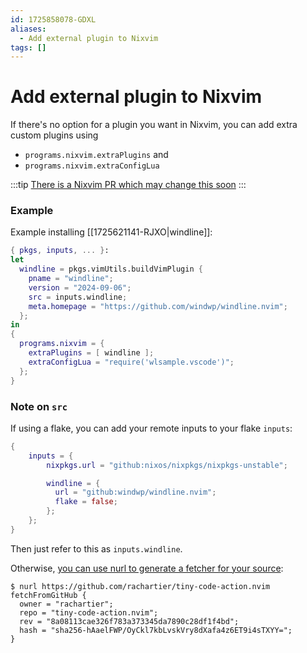 ```yaml
---
id: 1725858078-GDXL
aliases:
  - Add external plugin to Nixvim
tags: []
---
```


# Add external plugin to Nixvim

If there's no option for a plugin you want in Nixvim, you can add extra custom plugins using
- `programs.nixvim.extraPlugins`
and
- `programs.nixvim.extraConfigLua`

:::tip
[There is a Nixvim PR which may change this soon](https://github.com/nix-community/nixvim/pull/1876)
:::

### Example

Example installing [[1725621141-RJXO|windline]]:

```nix
{ pkgs, inputs, ... }:
let
  windline = pkgs.vimUtils.buildVimPlugin {
    pname = "windline";
    version = "2024-09-06";
    src = inputs.windline;
    meta.homepage = "https://github.com/windwp/windline.nvim";
  };
in
{
  programs.nixvim = {
    extraPlugins = [ windline ];
    extraConfigLua = "require('wlsample.vscode')";
  };
}
```

### Note on `src`

If using a flake, you can add your remote inputs to your flake `inputs`:
```nix
{
    inputs = {
        nixpkgs.url = "github:nixos/nixpkgs/nixpkgs-unstable";

        windline = {
          url = "github:windwp/windline.nvim";
          flake = false;
        };
    };
}
```

Then just refer to this as `inputs.windline`.

Otherwise, [you can use nurl to generate a fetcher for your source](https://github.com/nix-community/nurl):
```shell
$ nurl https://github.com/rachartier/tiny-code-action.nvim
fetchFromGitHub {
  owner = "rachartier";
  repo = "tiny-code-action.nvim";
  rev = "8a08113cae326f783a373345da7890c28df1f4bd";
  hash = "sha256-hAaelFWP/OyCkl7kbLvskVry8dXafa4z6ET9i4sTXYY=";
}
```

